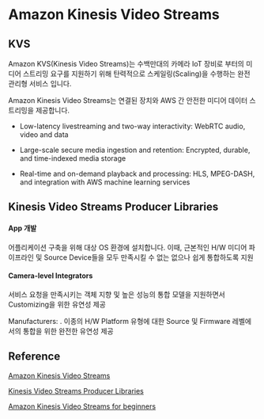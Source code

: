 # Amazon Kinesis Video Streams

## KVS

Amazon KVS(Kinesis Video Streams)는 수백만대의 카메라 IoT 장비로 부터의 미디어 스트리밍 요구를 지원하기 위해 탄력적으로 스케일링(Scaling)을 수행하는 완전 관리형 서비스 입니다.

Amazon Kinesis Video Streams는 연결된 장치와 AWS 간 안전한 미디어 데이터 스트리밍을 제공합니다.


- Low-latency livestreaming  and two-way interactivity: WebRTC audio,  video and data

- Large-scale secure media  ingestion and retention: Encrypted, durable, and  time-indexed media  storage

- Real-time and on-demand playback and  processing: HLS, MPEG-DASH, and integration  with AWS machine learning  services

## Kinesis Video Streams Producer Libraries

#### App 개발

어플리케이션 구축을 위해 대상 OS 환경에 설치합니다. 이때, 근본적인 H/W 미디어 파이프라인 및 Source Device들을 모두 만족시킬 수 없는 없으나 쉽게 통합하도록 지원

#### Camera-level Integrators

서비스 요청을 만족시키는 객체 지향 및 높은 성능의 통합 모델을 지원하면서 Customizing을 위한 유연성 제공

Manufacturers:
. 이종의 H/W Platform 유형에 대한 Source 및 Firmware
  레벨에서의 통합을 위한 완전한 유연성 제공





## Reference 

[Amazon Kinesis Video Streams](https://ap-northeast-2.console.aws.amazon.com/kinesisvideo/home?region=ap-northeast-2#/)

[Kinesis Video Streams Producer Libraries](https://docs.aws.amazon.com/kinesisvideostreams/latest/dg/producer-sdk.html)

[Amazon Kinesis Video Streams for beginners](https://catalog.us-east-1.prod.workshops.aws/workshops/82de7f30-615c-4adf-b4ae-3438f451735c/ko-KR)

